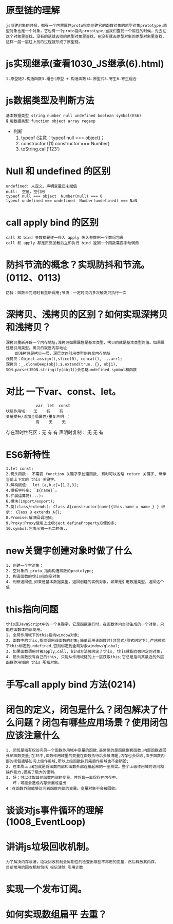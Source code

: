 # 原型链的理解
    js创建对象的时候，都有一个内置属性proto指向创建它的函数对象的原型对象prototype;原型对象也是一个对象，它也有一个proto指向prototype;当我们查找一个属性的时候，先去在这个对象里查找，没有的话就去他的原型对象里查找，在没有就去原型对象的原型对象里查找，这样一层一层往上找的过程就形成了原型链。
# js实现继承(查看1030_JS继承(6).html)
    1.原型链2.构造函数3.组合(原型 + 构造函数)4.原型式5.寄生6.寄生组合
# js数据类型及判断方法
    基本数据类型 string number null undefined boolean symbol(ES6)
    引用数据类型 function object array regexp
- 判断
    1. typeof (注意：typeof null === object)；
    2. constructor ((1).constructor === Number)
    3. toString.call('123')
# Null 和 undefined 的区别
    undefined: 未定义，声明变量还未赋值
    null:  空值，空引用
    typeof null === object  Number(null) === 0
    typeof undefined === undefined  Number(undefined) === NaN
# call apply bind 的区别
    call 和 bind 参数都是逐一传入 apply 传入参数用一个数组包裹
    call 和 apply 都是页面加载后立即执行 bind 返回一个函数需要手动调用
# 防抖节流的概念？实现防抖和节流。(0112、0113)
    防抖：函数未完成时有重新调用;节流：一定时间内多次触发只执行一次
# 深拷贝、浅拷贝的区别？如何实现深拷贝和浅拷贝？
    深拷贝重新开辟一个内存地址;浅拷贝如果属性是基本类型，拷贝的就是基本类型的值。如果属性是引用类型，拷贝的就是内存地址
        即浅拷贝是拷贝一层，深层次的引用类型则共享内存地址
    浅拷贝：Object.assign(),slice(0), concat(), ...arr1;
    深拷贝：_.cloneDeep(obj),$.extend(true, {}, obj1), SON.parse(JSON.stringify(obj1))会忽略undefined symbol和函数
# 对比 一下var、const、let。
                 var  let  const     
    块级作用域：  无    有    有
    变量提升/添加全局属性/重复声明 ：
                 有    无    无    
   存在暂时性死区：无    有    有
   声明时复制：    无   无     有
# ES6新特性
    1.let const;
    2.箭头函数： 不需要 function 关键字来创建函数, 有时可以省略 return 关键字, 继承当前上下文的 this 关键字。
    3.解构赋值:  let [a,b,c]=[1,2,3];
    4.模板字符串: `${name}`;
    5.扩展运算符(...):
    6.模块(import/export);
    7.类(class/extends): Class A{constructor(name){this.name = name } } 继承： Class B extends A{};
    8.Promise:解决回调地狱;
    9.Proxy:Proxy使用上比Object.defineProperty方便的多;
    10.symbol:它表示独一无二的值..
# new关键字创建对象时做了什么
    1. 创建一个空对象；
    2. 空对象的_proto_指向构造函数的prototype;
    3. 构造函数的this指向空对象
    4. 判断返回值,如果是基本数据类型，返回创建的实例对象，如果是引用数据类型，返回这个值
# this指向问题
    this是JavaScript中的一个关键字，它是函数运行时，在函数体内自动生成的一个对象，只能在函数体内部使用。
    1. 全局作用域下的this指向window对象;
    2. 函数中的this,指向调用该函数的对象;简单调用该函数时(非显式/隐式绑定下),严格模式下this绑定到undefined,否则绑定到全局对象window/global;
    3. 如果函数调用时被apply,call, bind方法强绑定了this, this就指向强绑定的对象;
    4. 箭头函数没有自己的this, 只能从作用域链的上一层获取this;它总是指向其最近的外层函数作用域的 this 所指对象。
# 手写call apply bind 方法(0214)

# 闭包的定义，闭包是什么？闭包解决了什么问题？闭包有哪些应用场景？使用闭包应该注意什么
    1. 闭包是指有权访问另一个函数作用域中变量的函数,最常见的是函数嵌套函数,内部函数返回外部函数变量;在JS中,函数作用域里的变量在函数执行后会被清理,内存也会回收,由于函数内部的闭包能够访问上级作用域,所以上级函数执行完后作用域也不会销毁;
    2. 在本质上,闭包就是将函数内部和函数外部连接起来的一座桥梁。整个上级作用域的访问和操作能力,提高了极大的便利。
    3. 好：可以读取其他函数内部的变量，并将其一直保存在内存中。
       坏：可能会造成内存泄漏或溢出
    4：在函数外部能够访问到函数内部的变量。变量对象不会被回收。

# 谈谈对js事件循环的理解(1008_EventLoop)

# 讲讲js垃圾回收机制。
    为了解决内存泄漏，垃圾回收机制会周期性的检查出哪些不再用的变量，然后释放其内存，
    目前常用的回收机制包括 标记清除 引用计数

# 实现一个发布订阅。

# 如何实现数组扁平 去重？